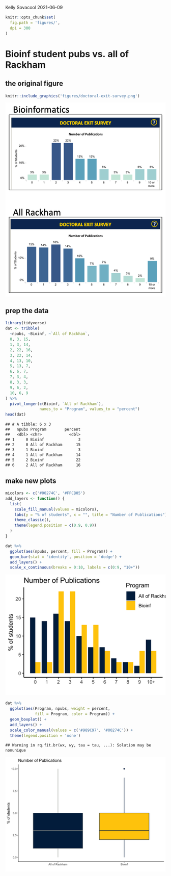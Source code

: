 Kelly Sovacool
2021-06-09

``` r
knitr::opts_chunk$set(
  fig.path = 'figures/',
  dpi = 300
)
```

# Bioinf student pubs vs. all of Rackham

## the original figure

``` r
knitr::include_graphics('figures/doctoral-exit-survey.png')
```

![](figures/doctoral-exit-survey.png)<!-- -->

## prep the data

``` r
library(tidyverse)
dat <- tribble(
  ~npubs, ~Bioinf, ~`All of Rackham`,
  0, 3, 15,
  1, 3, 14,
  2, 22, 16,
  3, 22, 14,
  4, 13, 10,
  5, 13, 7,
  6, 6, 7,
  7, 3, 4,
  8, 3, 3,
  9, 6, 2,
  10, 6, 9
) %>% 
  pivot_longer(c(Bioinf, `All of Rackham`), 
               names_to = "Program", values_to = "percent")
head(dat)
```

    ## # A tibble: 6 x 3
    ##   npubs Program        percent
    ##   <dbl> <chr>            <dbl>
    ## 1     0 Bioinf               3
    ## 2     0 All of Rackham      15
    ## 3     1 Bioinf               3
    ## 4     1 All of Rackham      14
    ## 5     2 Bioinf              22
    ## 6     2 All of Rackham      16

## make new plots

``` r
micolors <- c('#00274C', '#FFCB05')
add_layers <- function() {
  list(
    scale_fill_manual(values = micolors),
    labs(y = "% of students", x = "", title = "Number of Publications"),
    theme_classic(),
    theme(legend.position = c(0.9, 0.9))
  )
}
```

``` r
dat %>% 
  ggplot(aes(npubs, percent, fill = Program)) +
  geom_bar(stat = 'identity', position = 'dodge') +
  add_layers() +
  scale_x_continuous(breaks = 0:10, labels = c(0:9, "10+"))
```

![](figures/histogram-1.png)<!-- -->

``` r
dat %>% 
  ggplot(aes(Program, npubs, weight = percent, 
             fill = Program, color = Program)) +
  geom_boxplot() +
  add_layers() +
  scale_color_manual(values = c('#989C97', '#00274C')) +
  theme(legend.position = 'none')
```

    ## Warning in rq.fit.br(wx, wy, tau = tau, ...): Solution may be nonunique

![](figures/boxplot-1.png)<!-- -->
